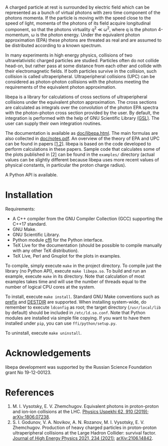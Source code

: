 A charged particle at rest is surrounded by electric field which can be
represented as a bunch of virtual photons with zero time component of the
photons momenta. If the particle is moving with the speed close to the speed of
light, momenta of the photons of its field acquire longitudinal component, so
that the photons virtuality q<sup>2</sup> &#8810; ω<sup>2</sup>, where q is the
photon 4-momentum, ω is the photon energy. Under the equivalent photon
approximation (EPA) these photons are threated as real and are assumed to be
distributed according to a known spectrum.

In many experiments in high energy physics, collisions of two ultrarelativistic
charged particles are studied. Particles often do not collide head-on, but
rather pass at some distance from each other and collide with their
electromagnetic fields. If both particles survive in the collision, such
collision is called ultraperipheral. Ultraperipheral collisions (UPC) can be
considered as photon-photon collisions with the photons meeting the requirements
of the equivalent photon approximation.

libepa is a library for calculations of cross sections of ultraperipheral
collisions under the equivalent photon approximation. The cross sections are
calculated as integrals over the convolution of the photon EPA spectra with the
photon-photon cross section provided by the user. By default, the integration
is performed with the help of GNU Scientific Library [(GSL)][GSL]. The user can
supply their own integration routines.

The documentation is available as
[doc/libepa.html](https://jini-zh.org/libepa/libepa.html). The main formulas are
also collected in [doc/notes.pdf][notes]. An overview of the theory of EPA and UPC
can be found in papers [[1,2]](#references). libepa is based on the code
developed to perform calculations in these papers. Sample code that calculates
some of the plots published in [2] can be found in the `examples/` directory
(actual values can be slightly different because libepa uses more recent
values of physical constants, in particular the proton charge radius).

A Python API is available.

# Installation

Requirements:
* A C++ compiler from the GNU Compiler Collection (GCC) supporting the C++17 standard.
* GNU Make.
* GNU Scientific Library.
* Python module [cffi](https://pypi.org/project/cffi/) for the Python interface.
* TeX Live for the documentation (should be possible to compile manually with
  any other TeX distribution).
* TeX Live, Perl and Gnuplot for the plots in examples.

To compile, simply execute `make` in the project directory. To compile just the
library (no Python API), execute `make libepa.so`. To build
and run an example, execute `make` in its directory. Note that calculation of
most examples takes time and will use the number of threads equal to the number
of logical CPU cores at the system.

To install, execute `make install`. Standard GNU Make conventions such as
[prefix](https://www.gnu.org/prep/standards/html_node/Directory-Variables.html)
and [DESTDIR](https://www.gnu.org/prep/standards/html_node/DESTDIR.html) are
supported. When installing system-wide, do remember to execute `ldconfig` as
root; the target directory (`/usr/local/lib` by default) should be included in
`/etc/ld.so.conf`. Note that Python modules are installed via simple file
copying. If you want to have them installed under `pip`, you can use
`ffi/python/setup.py`.

To uninstall, execute `make uninstall`.

# Acknowledgements

libepa development was supported by the Russian Science Foundation grant No 19-12-00123.

# References

1. M. I. Vysotsky, E. V. Zhemchugov.
   Equivalent photons in proton-proton and ion-ion collisions at the LHC.
   [Physics Uspekhi 62, 910 (2019)](http://dx.doi.org/10.3367/UFNe.2018.07.038389);
   [arXiv:1806.07238](https://arxiv.org/abs/1806.07238). 
2. S. I. Godunov, V. A. Novikov, A. N. Rozanov, M. I. Vysotsky, E. V. Zhemchugov.
   Production of heavy charged particles in proton-proton ultraperipheral collisions at the Large Hadron Collider: survival factor.
   [Journal of High Energy Physics 2021, 234 (2021)](https://doi.org/10.1007/JHEP10%282021%29234);
   [arXiv:2106.14842](https://arxiv.org/abs/2106.14842).

[GSL]: https://www.gnu.org/software/gsl
[notes]: https://jini-zh.org/libepa/notes.pdf
